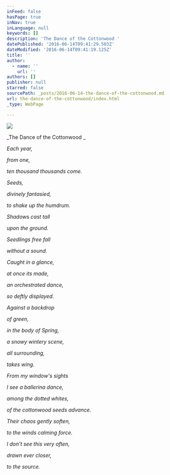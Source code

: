 ```yaml
---
inFeed: false
hasPage: true
inNav: true
inLanguage: null
keywords: []
description: 'The Dance of the Cottonwood '
datePublished: '2016-06-14T09:41:29.503Z'
dateModified: '2016-06-14T09:41:19.125Z'
title: ''
author:
  - name: ''
    url: ''
authors: []
publisher: null
starred: false
sourcePath: _posts/2016-06-14-the-dance-of-the-cottonwood.md
url: the-dance-of-the-cottonwood/index.html
_type: WebPage

---
```

![](https://the-grid-user-content.s3-us-west-2.amazonaws.com/908b2e33-0052-4302-b67a-e670e5a2010a.jpg)

_The Dance of the Cottonwood _

_Each year,_

_from one,_

_ten thousand thousands come._

_Seeds,_

_divinely fantasied,_

_to shake up the humdrum._

_Shadows cast tall_

_upon the ground._

_Seedlings free fall_

_without a sound._

_Caught in a glance,_

_at once its made,_

_an orchestrated dance,_

_so deftly displayed._

_Against a backdrop_

_of green,_

_in the body of Spring,_

_a snowy wintery scene,_

_all surrounding,_

_takes wing._

_From my window's sights_

_I see a ballerina dance,_

_among the dotted whites,_

_of the cottonwood seeds advance._

_Their chaos gently soften,_

_to the winds calming force._

_I don't see this very often,_

_drawn ever closer,_

_to the source._